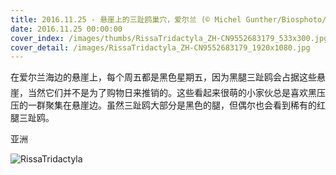 ```yaml
---
title: 2016.11.25 - 悬崖上的三趾鸥巢穴，爱尔兰 (© Michel Gunther/Biosphoto/Minden Pictures)
date: 2016.11.25 00:00:00
cover_index: /images/thumbs/RissaTridactyla_ZH-CN9552683179_533x300.jpg
cover_detail: /images/RissaTridactyla_ZH-CN9552683179_1920x1080.jpg
---
```


在爱尔兰海边的悬崖上，每个周五都是黑色星期五，因为黑腿三趾鸥会占据这些悬崖，当然它们并不是为了购物日来推销的。这些看起来很萌的小家伙总是喜欢黑压压的一群聚集在悬崖边。虽然三趾鸥大部分是黑色的腿，但偶尔也会看到稀有的红腿三趾鸥。

亚洲

![RissaTridactyla](/images/RissaTridactyla_ZH-CN9552683179_1920x1080.jpg)
